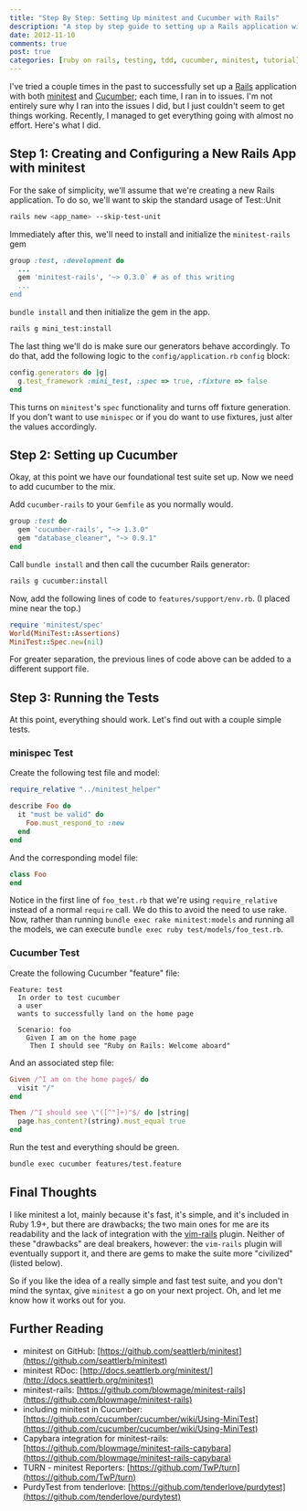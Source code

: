 ```yaml
---
title: "Step By Step: Setting Up minitest and Cucumber with Rails"
description: "A step by step guide to setting up a Rails application with both minitest and Cucumber."
date: 2012-11-10
comments: true
post: true
categories: [ruby on rails, testing, tdd, cucumber, minitest, tutorial]
---
```


I've tried a couple times in the past to successfully set up a
[Rails](http://rubyonrails.org/) application with both
[minitest](https://github.com/seattlerb/minitest) and
[Cucumber](http://cukes.info/); each time, I ran in to issues. I'm not entirely
sure why I ran into the issues I did, but I just couldn't seem to get things
working. Recently, I managed to get everything going with almost no effort.
Here's what I did.

## Step 1: Creating and Configuring a New Rails App with minitest

For the sake of simplicity, we'll assume that we're creating a new Rails application. To do so, we'll want to skip the standard usage of Test::Unit

``` bash
rails new <app_name> --skip-test-unit
```

Immediately after this, we'll need to install and initialize the `minitest-rails` gem

``` ruby
group :test, :development do
  ...
  gem 'minitest-rails', '~> 0.3.0` # as of this writing
  ...
end
```

`bundle install` and then initialize the gem in the app.

``` bash
rails g mini_test:install
```

The last thing we'll do is make sure our generators behave accordingly. To do that, add the following logic to the `config/application.rb` `config` block:

``` ruby
config.generators do |g|
  g.test_framework :mini_test, :spec => true, :fixture => false
end
```

This turns on `minitest`'s `spec` functionality and turns off fixture generation. If you don't want to use `minispec` or if you do want to use fixtures, just alter the values accordingly.

## Step 2: Setting up Cucumber

Okay, at this point we have our foundational test suite set up. Now we need to add cucumber to the mix. 

Add `cucumber-rails` to your `Gemfile` as you normally would.

``` ruby
group :test do
  gem 'cucumber-rails', "~> 1.3.0"
  gem "database_cleaner", "~> 0.9.1"
end
```

Call `bundle install` and then call the cucumber Rails generator:

``` bash
rails g cucumber:install
```

Now, add the following lines of code to `features/support/env.rb`. (I placed mine near the top.)

``` ruby
require 'minitest/spec'
World(MiniTest::Assertions)
MiniTest::Spec.new(nil)
```

For greater separation, the previous lines of code above can be added to a different support file.

## Step 3: Running the Tests

At this point, everything should work. Let's find out with a couple simple tests.

### minispec Test

Create the following test file and model:

``` ruby
require_relative "../minitest_helper"

describe Foo do
  it "must be valid" do
    Foo.must_respond_to :new
  end
end
```

And the corresponding model file:

``` ruby
class Foo
end
```

Notice in the first line of `foo_test.rb` that we're using `require_relative` instead of a normal `require` call. We do this to avoid the need to use rake. Now, rather than running `bundle exec rake minitest:models` and running all the models, we can execute `bundle exec ruby test/models/foo_test.rb`.

### Cucumber Test

Create the following Cucumber "feature" file:

``` cucumber
Feature: test
  In order to test cucumber
  a user
  wants to successfully land on the home page

  Scenario: foo
    Given I am on the home page
     Then I should see "Ruby on Rails: Welcome aboard"
```

And an associated step file:

``` ruby
Given /^I am on the home page$/ do
  visit "/"
end

Then /^I should see \"([^"]+)"$/ do |string|
  page.has_content?(string).must_equal true
end
```

Run the test and everything should be green.

``` bash
bundle exec cucumber features/test.feature
```

## Final Thoughts

I like minitest a lot, mainly because it's fast, it's simple, and it's included in Ruby 1.9+, but there are drawbacks; the two main ones for me are its readability and the lack of integration with the [vim-rails](https://github.com/tpope/vim-rails) plugin. Neither of these "drawbacks" are deal breakers, however: the `vim-rails` plugin will eventually support it, and there are gems to make the suite more "civilized" (listed below).

So if you like the idea of a really simple and fast test suite, and you don't mind the syntax, give `minitest` a go on your next project. Oh, and let me know how it works out for you.

## Further Reading

* minitest on GitHub: [https://github.com/seattlerb/minitest](https://github.com/seattlerb/minitest)
* minitest RDoc: [http://docs.seattlerb.org/minitest/](http://docs.seattlerb.org/minitest)
* minitest-rails: [https://github.com/blowmage/minitest-rails](https://github.com/blowmage/minitest-rails)
* including minitest in Cucumber: [https://github.com/cucumber/cucumber/wiki/Using-MiniTest](https://github.com/cucumber/cucumber/wiki/Using-MiniTest)
* Capybara integration for minitest-rails: [https://github.com/blowmage/minitest-rails-capybara](https://github.com/blowmage/minitest-rails-capybara)
* TURN - minitest Reporters: [https://github.com/TwP/turn](https://github.com/TwP/turn)
* PurdyTest from tenderlove: [https://github.com/tenderlove/purdytest](https://github.com/tenderlove/purdytest)
